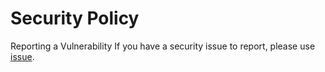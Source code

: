 # Security Policy
Reporting a Vulnerability
If you have a security issue to report, please use [issue](https://github.com/connectshark/famiice-map/issues/new).